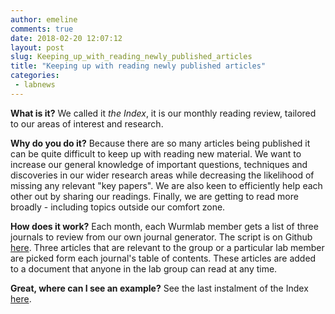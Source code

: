 ```yaml
---
author: emeline
comments: true
date: 2018-02-20 12:07:12
layout: post
slug: Keeping_up_with_reading_newly_published_articles
title: "Keeping up with reading newly published articles"
categories:
 - labnews
---
```


**What is it?**
We called it _the Index_, it is our monthly reading review, tailored to our areas of interest and research.

**Why do you do it?**
Because there are so many articles being published it can be quite difficult to keep up with reading new material. We want to increase our general knowledge of important questions, techniques and discoveries in our wider research areas while decreasing the likelihood of missing any relevant "key papers". We are also keen to efficiently help each other out by sharing our readings. Finally, we are getting to read more broadly - including topics outside our comfort zone.

**How does it work?**
Each month, each Wurmlab member gets a list of three journals to review from our own journal generator. The script is on Github [here](https://github.com/wurmlab/crowdCheckingTableOfContents). Three articles that are relevant to the group or a particular lab member are picked form each journal's table of contents. These articles are added to a document that anyone in the lab group can read at any time.

**Great, where can I see an example?**
See the last instalment of the Index [here](/index_pdfs/index2018-11.pdf).
